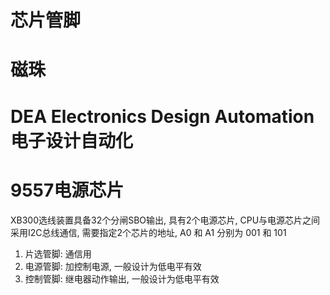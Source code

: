 # 芯片管脚

# 磁珠

# DEA Electronics Design Automation 电子设计自动化

# 9557电源芯片

XB300选线装置具备32个分闸SBO输出, 具有2个电源芯片, CPU与电源芯片之间采用I2C总线通信, 需要指定2个芯片的地址, A0 和 A1 分别为 001 和 101

1. 片选管脚: 通信用
2. 电源管脚: 加控制电源, 一般设计为低电平有效
3. 控制管脚: 继电器动作输出, 一般设计为低电平有效
